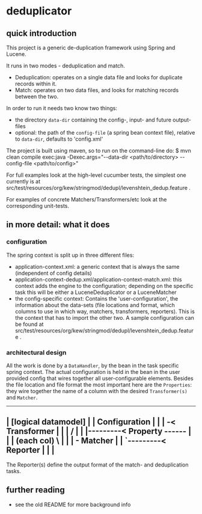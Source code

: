 # deduplicator

## quick introduction
This project is a generic de-duplication framework using Spring and Lucene.

It runs in two modes - deduplication and match.
- Deduplication:
	operates on a single data file and looks for duplicate records within it.
- Match:
	operates on two data files, and looks for matching records between the two.

In order to run it needs two know two things:
- the directory `data-dir` containing the config-, input- and future output- files
- optional: the path of the `config-file` (a spring bean context file), relative to `data-dir`,
  defaults to 'config.xml'

The project is built using maven, so to run on the command-line do:
$ mvn clean compile exec:java -Dexec.args="--data-dir <path/to/directory> --config-file <path/to/config>"

For full examples look at the high-level cucumber tests, the simplest one currently
is at src/test/resources/org/kew/stringmod/dedupl/levenshtein_dedup.feature .

For examples of concrete Matchers/Transformers/etc look at the corresponding unit-tests.


## in more detail: what it does

### configuration

The spring context is split up in three different files:
* application-context.xml: a generic context that is always the same
  (independent of config details)
* application-context-dedup.xml/application-context-match.xml:
  this context adds the engine to the configuration; depending on the specific
  task this will be either a LuceneDeduplicator or a LuceneMatcher
* the config-specific context: Contains the 'user-configuration', the information
  about the data-sets (file locations and format, which columns to use in which
  way, matchers, transformers, reporters). This is the context that has to
  import the other two.
  A sample configuration can be found at
  src/test/resources/org/kew/stringmod/dedupl/levenshtein_dedup.feature .


### architectural design
All the work is done by a `DataHandler`, by the <engine> bean in the task
specific spring context.  The actual configuration is held in the <config> bean
in the user provided config that wires together all user-configurable elements.
Besides the file location and file format the most important here are the
`Properties`: they wire together the name of a column with the desired
`Transformer(s)` and `Matcher`.

 -----------------------------------------------------------
|                                       [logical datamodel] |
|   Configuration                                           |
|         |                           -< Transformer        |
|         |                          /                      |
|         |---------< Property ------                       |
|         |           (each col)     \                      |
|         |                           - Matcher             |
|         `---------< Reporter                              |
|                                                           |
 -----------------------------------------------------------

The Reporter(s) define the output format of the match- and deduplication tasks.

## further reading
* see the old README for more background info
